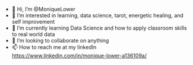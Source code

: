 - 👋 Hi, I’m @MoniqueLower
- 👀 I’m interested in learning, data science, tarot, energetic healing, and self improvement
- 🌱 I’m currently learning Data Science and how to apply classroom skills to real world data
- 💞️ I’m looking to collaborate on anything
- 📫 How to reach me at my linkedIn https://www.linkedin.com/in/monique-lower-a136109a/

<!---
MoniqueLower/MoniqueLower is a ✨ special ✨ repository because its `README.md` (this file) appears on your GitHub profile.
You can click the Preview link to take a look at your changes.
--->
